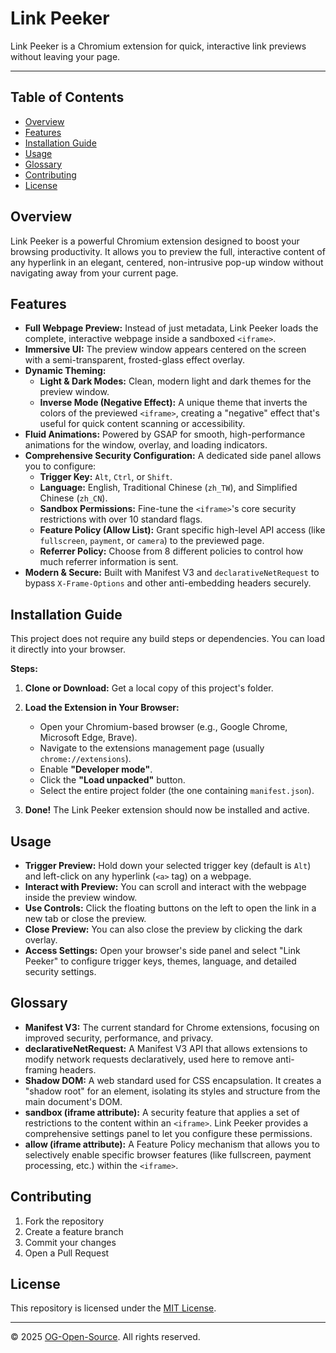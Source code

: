 # Link Peeker

Link Peeker is a Chromium extension for quick, interactive link previews without leaving your page.

---

## Table of Contents

- [Overview](#overview)
- [Features](#features)
- [Installation Guide](#installation-guide)
- [Usage](#usage)
- [Glossary](#glossary)
- [Contributing](#contributing)
- [License](#license)

## Overview

Link Peeker is a powerful Chromium extension designed to boost your browsing productivity. It allows you to preview the full, interactive content of any hyperlink in an elegant, centered, non-intrusive pop-up window without navigating away from your current page.

## Features

- **Full Webpage Preview:** Instead of just metadata, Link Peeker loads the complete, interactive webpage inside a sandboxed `<iframe>`.
- **Immersive UI:** The preview window appears centered on the screen with a semi-transparent, frosted-glass effect overlay.
- **Dynamic Theming:**
  - **Light & Dark Modes:** Clean, modern light and dark themes for the preview window.
  - **Inverse Mode (Negative Effect):** A unique theme that inverts the colors of the previewed `<iframe>`, creating a "negative" effect that's useful for quick content scanning or accessibility.
- **Fluid Animations:** Powered by GSAP for smooth, high-performance animations for the window, overlay, and loading indicators.
- **Comprehensive Security Configuration:** A dedicated side panel allows you to configure:
  - **Trigger Key:** `Alt`, `Ctrl`, or `Shift`.
  - **Language:** English, Traditional Chinese (`zh_TW`), and Simplified Chinese (`zh_CN`).
  - **Sandbox Permissions:** Fine-tune the `<iframe>`'s core security restrictions with over 10 standard flags.
  - **Feature Policy (Allow List):** Grant specific high-level API access (like `fullscreen`, `payment`, or `camera`) to the previewed page.
  - **Referrer Policy:** Choose from 8 different policies to control how much referrer information is sent.
- **Modern & Secure:** Built with Manifest V3 and `declarativeNetRequest` to bypass `X-Frame-Options` and other anti-embedding headers securely.

## Installation Guide

This project does not require any build steps or dependencies. You can load it directly into your browser.

**Steps:**

1.  **Clone or Download:** Get a local copy of this project's folder.
2.  **Load the Extension in Your Browser:**

    - Open your Chromium-based browser (e.g., Google Chrome, Microsoft Edge, Brave).
    - Navigate to the extensions management page (usually `chrome://extensions`).
    - Enable **"Developer mode"**.
    - Click the **"Load unpacked"** button.
    - Select the entire project folder (the one containing `manifest.json`).

3.  **Done!** The Link Peeker extension should now be installed and active.

## Usage

- **Trigger Preview:** Hold down your selected trigger key (default is `Alt`) and left-click on any hyperlink (`<a>` tag) on a webpage.
- **Interact with Preview:** You can scroll and interact with the webpage inside the preview window.
- **Use Controls:** Click the floating buttons on the left to open the link in a new tab or close the preview.
- **Close Preview:** You can also close the preview by clicking the dark overlay.
- **Access Settings:** Open your browser's side panel and select "Link Peeker" to configure trigger keys, themes, language, and detailed security settings.

## Glossary

- **Manifest V3:** The current standard for Chrome extensions, focusing on improved security, performance, and privacy.
- **declarativeNetRequest:** A Manifest V3 API that allows extensions to modify network requests declaratively, used here to remove anti-framing headers.
- **Shadow DOM:** A web standard used for CSS encapsulation. It creates a "shadow root" for an element, isolating its styles and structure from the main document's DOM.
- **sandbox (iframe attribute):** A security feature that applies a set of restrictions to the content within an `<iframe>`. Link Peeker provides a comprehensive settings panel to let you configure these permissions.
- **allow (iframe attribute):** A Feature Policy mechanism that allows you to selectively enable specific browser features (like fullscreen, payment processing, etc.) within the `<iframe>`.

## Contributing

1. Fork the repository
2. Create a feature branch
3. Commit your changes
4. Open a Pull Request

## License

This repository is licensed under the [MIT License](https://opensource.org/licenses/mit-license.php).

---

© 2025 [OG-Open-Source](https://github.com/OG-Open-Source). All rights reserved.
